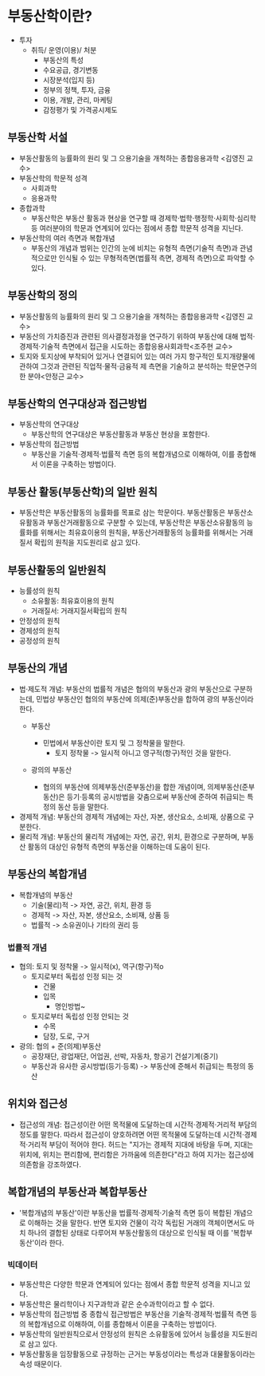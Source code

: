 # 부동산학이란?
- 투자
    - 취득/ 운영(이용)/ 처분
        - 부동산의 특성
        - 수요공급, 경기변동
        - 시장분석(입지 등)
        - 정부의 정책, 투자, 금융
        - 이용, 개발, 관리, 마케팅
        - 감정평가 및 가격공시제도
## 부동산학 서설
- 부동산활동의 능률화의 원리 및 그 으용기술을 개척하는 종합응용과학 <김영진 교수>
- 부동산학의 학문적 성격
    - 사회과학
    - 응용과학
- 종합과학
    - 부동산학은 부동산 활동과 현상을 연구할 때 경제학·법학·행정학·사회학·심리학 등 여러분야의 학문과 연계되어 있다는 점에서 종합 학문적 성격을 지닌다.
- 부동산학의 여러 측면과 복합개념
    - 부동산의 개념과 범위는 인간의 눈에 비치는 유형적 측면(기술적 측면)과 관념적으로만 인식될 수 있는 무형적측면(법률적 측면, 경제적 측면)으로 파악할 수 있다.
## 부동산학의 정의
- 부동산활동의 능률화의 원리 및 그 으용기술을 개척하는 종합응용과학 <김영진 교수>
- 부동산의 가치증진과 관련된 의사결정과정을 연구하기 위하여 부동산에 대해 법적·경제적·기술적 측면에서 접근을 시도하는 종합응용사회과학<조주현 교수>
- 토지와 토지상에 부착되어 있거나 연결되어 있는 여러 가지 항구적인 토지개량물에 관하여 그것과 관련된 직업적·물적·금융적 제 측면을 기술하고 분석하는 학문연구의 한 분야<안정근 교수>
## 부동산학의 연구대상과 접근방법
- 부동산학의 연구대상
    - 부동산학의 연구대상은 부동산활동과 부동산 현상을 포함한다.
- 부동산학의 접근방법
    - 부동산을 기술적·경제적·법률적 측면 등의 복합개념으로 이해하여, 이를 종합해서 이론을 구축하는 방법이다.
## 부동산 활동(부동산학)의 일반 원칙
- 부동산학은 부동산활동의 능률화를 목표로 삼는 학문이다. 부동산활동은 부동산소유활동과 부동산거래활동으로 구분할 수 있는데, 부동산학은 부동산소유활동의 능률화를 위해서는 최유효이용의 원칙을, 부동산거래활동의 능률화를 위해서는 거래질서 확립의 원칙을 지도원리로 삼고 있다.
## 부동산활동의 일반원칙
- 능률성의 원칙
    - 소유활동: 최유효이용의 원칙
    - 거래질서: 거래지질서확립의 원칙
- 안정성의 원칙
- 경제성의 원칙
- 공정성의 원칙
## 부동산의 개념
- 법·제도적 개념: 부동산의 법률적 개념은 협의의 부동산과 광의 부동산으로 구분하는데, 민법상 부동산인 협의의 부동산에 의제(준)부동산을 합하여 광의 부동산이라 한다.
    - 부동산
        - 민법에서 부동산이란 토지 및 그 정착물을 말한다.
            - 토지 정착물 -> 일시적 아니고 영구적(항구)적인 것을 말한다.

    - 광의의 부동산
        - 협의의 부동산에 의제부동산(준부동산)을 합한 개념이며, 의제부동산(준부동산)은 등기·등록의 공시방법을 갖춤으로써 부동산에 준하여 취급되는 특정의 동산 등을 말한다.
- 경제적 개념: 부동산의 경제적 개념에는 자산, 자본, 생산요소, 소비재, 상품으로 구분한다.
- 물리적 개념: 부동산의 물리적 개념에는 자연, 공간, 위치, 환경으로 구분하며, 부동산 활동의 대상인 유형적 측면의 부동산을 이해하는데 도움이 된다.
## 부동산의 복합개념
- 복합개념의 부동산
    - 기술(물리)적 -> 자연, 공간, 위치, 환경 등
    - 경제적 -> 자산, 자본, 생산요소, 소비재, 상품 등
    - 법률적 -> 소유권이나 기타의 권리 등
### 법률적 개념
- 협의: 토지 및 정착물 -> 일시적(x), 역구(항구)적o
    - 토지로부터 독립성 인정 되는 것
        - 건물
        - 입목
            - 명인방법~
    - 토지로부터 독립성 인정 안되는 것
        - 수목
        - 담장, 도로, 구거
- 광의: 협의 + 준(의제)부동산
    - 공장재단, 광업재단, 어업권, 선박, 자동차, 항공기 건설기계(중기)
    - 부동산과 유사한 공시방법(등기·등록) -> 부동산에 준해서 취급되는 특정의 동산
## 위치와 접근성
- 접근성의 개념: 접근성이란 어떤 목적물에 도달하는데 시간적·경제적·거리적 부담의 정도를 말한다. 따라서 접근성이 양호하려면 어떤 목적물에 도달하는데 시간적·경제적·거리적 부담이 적어야 한다. 허드는 "지가는 경제적 지대에 바탕을 두며, 지대는 위치에, 위치는 편리함에, 편리함은 가까움에 의존한다"라고 하여 지가는 접근성에 의존함을 강조하였다.
## 복합개념의 부동산과 복합부동산
- '복합개념의 부동산'이란 부동산을 법률적·경제적·기술적 측면 등이 복합된 개념으로 이해하는 것을 말한다. 반면 토지와 건물이 각각 독립된 거래의 객체이면서도 마치 하나의 결합된 상태로 다루어져 부동산활동의 대상으로 인식될 때 이를 '복합부동산'이라 한다.
### 빅데이터
- 부동산학은 다양한 학문과 연계되어 있다는 점에서 종합 학문적 성격을 지니고 있다.
- 부동산학은 물리학이나 지구과학과 같은 순수과학이라고 할 수 없다.
- 부동산학의 접근방법 중 종합식 접근방법은 부동산을 기술적·경제적·법률적 측면 등의 복합개념으로 이해하여, 이를 종합해서 이론을 구축하는 방법이다.
- 부동산학의 일반원칙으로서 안정성의 원칙은 소유활동에 있어서 능률성을 지도원리로 삼고 있다.
- 부동산활동을 임장활동으로 규정하는 근거는 부동성이라는 특성과 대물활동이라는 속성 때문이다.
